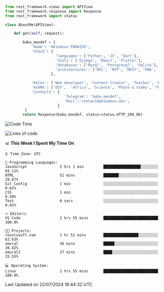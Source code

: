 ###
```python
from rest_framework.views import APIView
from rest_framework.response import Response
from rest_framework import status

class AboutMe(APIView):

    def get(self, request):

        baba_mandef = {
            'Name': 'Abiodoun PARAISO',
            'Stack': {
                       'languages': ['Python', 'JS', 'Dart'],
                       'tools': ['Django', 'React', 'Flutter'],
                       'databases': ['Mysql', 'Postgresql', 'Sqlite'],
                       'architectures': ['MVC', 'MVT', 'REST', 'PWA', 'SPA', 'MicroServices']
                     },

            'Roles': ['Web developer', 'Content Creator', 'Teacher', 'Mentor'],
            'AskMe': ['DIY',  'Africa', 'Science', 'Photo & Video', 'Tech'],
            'Contacts': {
                           'Telegram': 'baba_mandef',
                           'Mail':'contact@abiodoun.dev',
                        }
         }
        return Response(baba_mandef, status=status.HTTP_200_OK)

```                    

<!--START_SECTION:waka-->
![Code Time](http://img.shields.io/badge/Code%20Time-1%2C105%20hrs%2017%20mins-blue)

![Lines of code](https://img.shields.io/badge/From%20Hello%20World%20I%27ve%20Written-420%20Thousand%20lines%20of%20code-blue)

📊 **This Week I Spent My Time On** 

```text
⌚︎ Time Zone: UTC

💬 Programming Languages: 
JavaScript               2 hrs 1 min         █████████████████░░░░░░░░   69.11% 
HTML                     51 mins             ███████░░░░░░░░░░░░░░░░░░   29.67% 
Git Config               1 min               ░░░░░░░░░░░░░░░░░░░░░░░░░   0.62% 
CSS                      1 min               ░░░░░░░░░░░░░░░░░░░░░░░░░   0.58% 
Text                     0 secs              ░░░░░░░░░░░░░░░░░░░░░░░░░   0.02%

🔥 Editors: 
VS Code                  2 hrs 55 mins       █████████████████████████   100.0%

🐱‍💻 Projects: 
rezolusoft.com           1 hr 51 mins        ████████████████░░░░░░░░░   63.63% 
omural                   36 mins             █████░░░░░░░░░░░░░░░░░░░░   20.82% 
omural2                  27 mins             ████░░░░░░░░░░░░░░░░░░░░░   15.55%

💻 Operating System: 
Linux                    2 hrs 55 mins       █████████████████████████   100.0%

```


 Last Updated on 22/07/2024 18:44:32 UTC
<!--END_SECTION:waka-->
